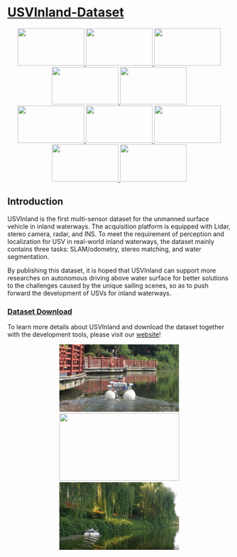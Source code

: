 # [USVInland-Dataset](https://www.orca-tech.cn/datasets.html)


<a href="https://www.orca-tech.cn/datasets.html">
<div align=center>
  <img src="https://github.com/ORCA-TECH/USVInland-Dataset/blob/main/Pictures/1.gif" width="150" height="84"/>
  <img src="https://github.com/ORCA-TECH/USVInland-Dataset/blob/main/Pictures/2.gif" width="150" height="84"/>
  <img src="https://github.com/ORCA-TECH/USVInland-Dataset/blob/main/Pictures/3.gif" width="150" height="84"/>
  <img src="https://github.com/ORCA-TECH/USVInland-Dataset/blob/main/Pictures/4.gif" width="150" height="84"/>
  <img src="https://github.com/ORCA-TECH/USVInland-Dataset/blob/main/Pictures/5.gif" width="150" height="84"/>
</div>
</a>

<a href="https://www.orca-tech.cn/datasets.html">
<div align=center>
  <img src="https://github.com/ORCA-TECH/USVInland-Dataset/blob/main/Pictures/6.gif" width="150" height="84"/>
  <img src="https://github.com/ORCA-TECH/USVInland-Dataset/blob/main/Pictures/7.gif" width="150" height="84"/>
  <img src="https://github.com/ORCA-TECH/USVInland-Dataset/blob/main/Pictures/8.gif" width="150" height="84"/>
  <img src="https://github.com/ORCA-TECH/USVInland-Dataset/blob/main/Pictures/9.gif" width="150" height="84"/>
  <img src="https://github.com/ORCA-TECH/USVInland-Dataset/blob/main/Pictures/91.gif" width="150" height="84"/>
</div>
</a>
  
## Introduction

USVInland is the first multi-sensor dataset for the unmanned surface vehicle in inland waterways. The acquisition platform is equipped with Lidar, stereo camera, radar, and INS.
To meet the requirement of perception and localization for USV in real-world inland waterways, the dataset mainly contains three tasks: SLAM/odometry, stereo matching, and water segmentation. 

By publishing this dataset, it is hoped that USVInland can support more researches on autonomous driving above water surface for better solutions to the challenges caused by the unique sailing scenes, so as to push forward the development of USVs for inland waterways.

### [Dataset Download](https://www.orca-tech.cn/datasets.html)

To learn more details about USVInland and download the dataset together with the development tools, please visit our [website](https://www.orca-tech.cn/datasets.html)!

<a href="https://www.orca-tech.cn/datasets.html">
<div align=center>
<img src="https://github.com/ORCA-TECH/USVInland-Dataset/blob/main/Pictures/pic1.png" width="270" height="152"/>
<img src="https://github.com/ORCA-TECH/USVInland-Dataset/blob/main/Pictures/pic2.png" width="270" height="152"/>
<img src="https://github.com/ORCA-TECH/USVInland-Dataset/blob/main/Pictures/pic3.png" width="270" height="152"/>
</div>
</a>

